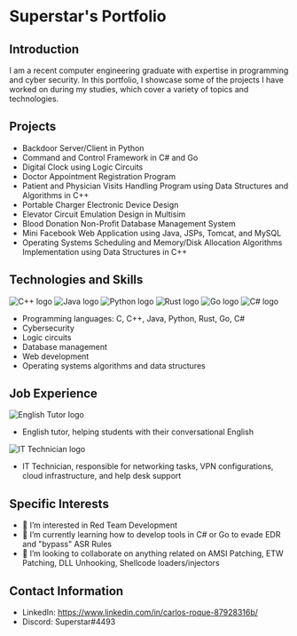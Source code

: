 # Superstar's Portfolio

## Introduction
I am a recent computer engineering graduate with expertise in programming and cyber security. In this portfolio, I showcase some of the projects I have worked on during my studies, which cover a variety of topics and technologies.

## Projects
- Backdoor Server/Client in Python
- Command and Control Framework in C# and Go
- Digital Clock using Logic Circuits
- Doctor Appointment Registration Program
- Patient and Physician Visits Handling Program using Data Structures and Algorithms in C++
- Portable Charger Electronic Device Design
- Elevator Circuit Emulation Design in Multisim
- Blood Donation Non-Profit Database Management System
- Mini Facebook Web Application using Java, JSPs, Tomcat, and MySQL
- Operating Systems Scheduling and Memory/Disk Allocation Algorithms Implementation using Data Structures in C++

## Technologies and Skills
![C++ logo]()
![Java logo](https://www.google.com/url?sa=i&url=https%3A%2F%2Ficons8.com%2Ficon%2F13679%2Fjava&psig=AOvVaw3a1HmsVJm_RfygJNo6keHG&ust=1680615528554000&source=images&cd=vfe&ved=0CAwQjRxqFwoTCOD5gO3qjf4CFQAAAAAdAAAAABAE)
![Python logo]()
![Rust logo]()
![Go logo]()
![C# logo]()
- Programming languages: C, C++, Java, Python, Rust, Go, C#
- Cybersecurity
- Logic circuits
- Database management
- Web development
- Operating systems algorithms and data structures

## Job Experience
![English Tutor logo](https://cdn.dribbble.com/users/529184/screenshots/3239744/online-tutoring-logo.jpg "English Tutor")
- English tutor, helping students with their conversational English

![IT Technician logo](https://cdn4.iconfinder.com/data/icons/technology-devices-1/512/Server-512.png "IT Technician")
- IT Technician, responsible for networking tasks, VPN configurations, cloud infrastructure, and help desk support

## Specific Interests
- 👀 I’m interested in Red Team Development 
- 🌱 I’m currently learning how to develop tools in C# or Go to evade EDR and "bypass" ASR Rules
- 💞️ I’m looking to collaborate on anything related on AMSI Patching, ETW Patching, DLL Unhooking, Shellcode loaders/injectors

## Contact Information
- LinkedIn: https://www.linkedin.com/in/carlos-roque-87928316b/
- Discord: Superstar#4493


